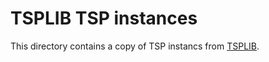 # TSPLIB TSP instances

This directory contains a copy of TSP instancs from [TSPLIB](http://comopt.ifi.uni-heidelberg.de/software/TSPLIB95/).
